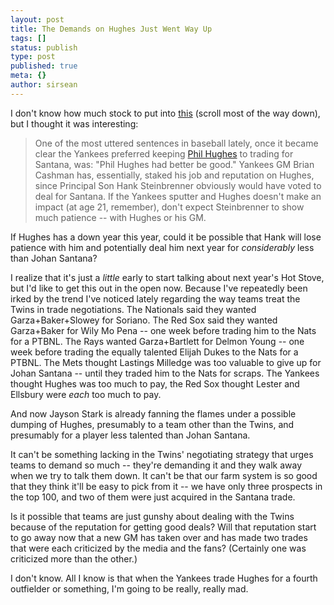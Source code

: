 ```yaml
---
layout: post
title: The Demands on Hughes Just Went Way Up
tags: []
status: publish
type: post
published: true
meta: {}
author: sirsean
---
```

I don't know how much stock to put into <a href="http://sports.espn.go.com/mlb/columns/story?columnist=stark_jayson&amp;id=3225433&amp;lpos=spotlight&amp;lid=tab3pos2">this</a> (scroll most of the way down), but I thought it was interesting:
<blockquote>One of the most uttered sentences in baseball lately, once it became clear the Yankees preferred keeping <a href="http://sports.espn.go.com/mlb/players/profile?statsId=7913">Phil Hughes</a> to trading for Santana, was: "Phil Hughes had better be good." Yankees GM Brian Cashman has, essentially, staked his job and reputation on Hughes, since Principal Son Hank Steinbrenner obviously would have voted to deal for Santana. If the Yankees sputter and Hughes doesn't make an impact (at age 21, remember), don't expect Steinbrenner to show much patience -- with Hughes or his GM.</blockquote>
If Hughes has a down year this year, could it be possible that Hank will lose patience with him and potentially deal him next year for <em>considerably</em> less than Johan Santana?

I realize that it's just a <em>little</em> early to start talking about next year's Hot Stove, but I'd like to get this out in the open now. Because I've repeatedly been irked by the trend I've noticed lately regarding the way teams treat the Twins in trade negotiations. The Nationals said they wanted Garza+Baker+Slowey for Soriano. The Red Sox said they wanted Garza+Baker for Wily Mo Pena -- one week before trading him to the Nats for a PTBNL. The Rays wanted Garza+Bartlett for Delmon Young -- one week before trading the equally talented Elijah Dukes to the Nats for a PTBNL. The Mets thought Lastings Milledge was too valuable to give up for Johan Santana -- until they traded him to the Nats for scraps. The Yankees thought Hughes was too much to pay, the Red Sox thought Lester and Ellsbury were <em>each</em> too much to pay.

And now Jayson Stark is already fanning the flames under a possible dumping of Hughes, presumably to a team other than the Twins, and presumably for a player less talented than Johan Santana.

It can't be something lacking in the Twins' negotiating strategy that urges teams to demand so much -- they're demanding it and they walk away when we try to talk them down. It can't be that our farm system is so good that they think it'll be easy to pick from it -- we have only three prospects in the top 100, and two of them were just acquired in the Santana trade.

Is it possible that teams are just gunshy about dealing with the Twins because of the reputation for getting good deals? Will that reputation start to go away now that a new GM has taken over and has made two trades that were each criticized by the media and the fans? (Certainly one was criticized more than the other.)

I don't know. All I know is that when the Yankees trade Hughes for a fourth outfielder or something, I'm going to be really, really mad.
